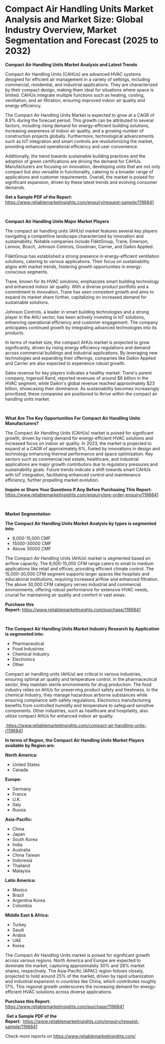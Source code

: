 <p><h1>Compact Air Handling Units Market Analysis and Market Size: Global Industry Overview, Market Segmentation and Forecast (2025 to 2032)</h1></p><p><strong>Compact Air Handling Units Market Analysis and Latest Trends</strong></p>
<p><p>Compact Air Handling Units (CAHUs) are advanced HVAC systems designed for efficient air management in a variety of settings, including commercial, residential, and industrial applications. They are characterized by their compact design, making them ideal for situations where space is limited. CAHUs integrate multiple functions such as heating, cooling, ventilation, and air filtration, ensuring improved indoor air quality and energy efficiency.</p><p>The Compact Air Handling Units Market is expected to grow at a CAGR of 8.9% during the forecast period. This growth can be attributed to several factors, including rising demand for energy-efficient building solutions, increasing awareness of indoor air quality, and a growing number of construction projects globally. Furthermore, technological advancements such as IoT integration and smart controls are revolutionizing the market, providing enhanced operational efficiency and user convenience.</p><p>Additionally, the trend towards sustainable building practices and the adoption of green certifications are driving the demand for CAHUs. Manufacturers are focusing on innovation, developing units that are not only compact but also versatile in functionality, catering to a broader range of applications and customer requirements. Overall, the market is poised for significant expansion, driven by these latest trends and evolving consumer demands.</p></p>
<p><strong>Get a Sample PDF of the Report:&nbsp;</strong> <a href="https://www.reliablemarketinsights.com/enquiry/request-sample/1196841?utm_campaign=3258&utm_medium=2&utm_source=Github&utm_content=ia&utm_term=10042025&utm_id=compact-air-handling-units">https://www.reliablemarketinsights.com/enquiry/request-sample/1196841</a></p>
<p>&nbsp;</p>
<p><strong>Compact Air Handling Units Major Market Players</strong></p>
<p><p>The compact air handling units (AHUs) market features several key players navigating a competitive landscape characterized by innovation and sustainability. Notable companies include FläktGroup, Trane, Emerson, Lennox, Bosch, Johnson Controls, Goodman, Carrier, and Daikin Applied.</p><p>FläktGroup has established a strong presence in energy-efficient ventilation solutions, catering to various applications. Their focus on sustainability aligns with market trends, fostering growth opportunities in energy-conscious segments.</p><p>Trane, known for its HVAC solutions, emphasizes smart building technology and enhanced indoor air quality. With a diverse product portfolio and a commitment to innovation, Trane has seen consistent growth and aims to expand its market share further, capitalizing on increased demand for sustainable solutions.</p><p>Johnson Controls, a leader in smart building technologies and a strong player in the AHU sector, has been actively investing in IoT solutions, enhancing operational efficiency and customer engagement. The company anticipates continued growth by integrating advanced technologies into its products.</p><p>In terms of market size, the compact AHUs market is projected to grow significantly, driven by rising energy efficiency regulations and demand across commercial buildings and industrial applications. By leveraging new technologies and expanding their offerings, companies like Daikin Applied and Carrier are also expected to experience robust growth.</p><p>Sales revenue for key players indicates a healthy market: Trane's parent company, Ingersoll Rand, reported revenues of around $6 billion in the HVAC segment, while Daikin's global revenue reached approximately $23 billion, showcasing their dominance. As sustainability becomes increasingly prioritized, these companies are positioned to thrive within the compact air handling units market.</p></p>
<p>&nbsp;</p>
<p><strong>What Are The Key Opportunities For Compact Air Handling Units Manufacturers?</strong></p>
<p><p>The Compact Air Handling Units (CAHUs) market is poised for significant growth, driven by rising demand for energy-efficient HVAC solutions and increased focus on indoor air quality. In 2023, the market is projected to expand at a CAGR of approximately 6%, fueled by innovations in design and technology enhancing thermal performance and space optimization. Key sectors such as commercial real estate, healthcare, and industrial applications are major growth contributors due to regulatory pressures and sustainability goals. Future trends indicate a shift towards smart CAHUs with IoT integration, facilitating enhanced control and maintenance efficiency, further propelling market evolution.</p></p>
<p><strong>Inquire or Share Your Questions If Any Before Purchasing This Report:</strong> <a href="https://www.reliablemarketinsights.com/enquiry/pre-order-enquiry/1196841?utm_campaign=3258&utm_medium=2&utm_source=Github&utm_content=ia&utm_term=10042025&utm_id=compact-air-handling-units">https://www.reliablemarketinsights.com/enquiry/pre-order-enquiry/1196841</a></p>
<p>&nbsp;</p>
<p><strong>Market Segmentation</strong></p>
<p><strong>The Compact Air Handling Units Market Analysis by types is segmented into:</strong></p>
<p><ul><li>6,000-15,000 CMF</li><li>15000-30000 CMF</li><li>Above 30000 CMF</li></ul></p>
<p><p>The Compact Air Handling Units (AHUs) market is segmented based on airflow capacity. The 6,000-15,000 CFM range caters to small to medium applications like retail and offices, providing efficient climate control. The 15,000-30,000 CFM segment supports larger spaces like hospitals and educational institutions, requiring increased airflow and enhanced filtration. The above 30,000 CFM category serves industrial and commercial environments, offering robust performance for extensive HVAC needs, crucial for maintaining air quality and comfort in vast areas.</p></p>
<p><strong>Purchase this Report:&nbsp;</strong><a href="https://www.reliablemarketinsights.com/purchase/1196841?utm_campaign=3258&utm_medium=2&utm_source=Github&utm_content=ia&utm_term=10042025&utm_id=compact-air-handling-units">https://www.reliablemarketinsights.com/purchase/1196841</a></p>
<p>&nbsp;</p>
<p><strong>The Compact Air Handling Units Market Industry Research by Application is segmented into:</strong></p>
<p><ul><li>Pharmaceutical</li><li>Food Industries</li><li>Chemical Industry</li><li>Electronics</li><li>Other</li></ul></p>
<p><p>Compact air handling units (AHUs) are critical in various industries, ensuring optimal air quality and temperature control. In the pharmaceutical sector, they maintain sterile environments for drug production. The food industry relies on AHUs for preserving product safety and freshness. In the chemical industry, they manage hazardous airborne substances while ensuring compliance with safety regulations. Electronics manufacturing benefits from controlled humidity and temperature to safeguard sensitive components. Other industries, such as healthcare and hospitality, also utilize compact AHUs for enhanced indoor air quality.</p></p>
<p><a href="https://www.reliablemarketinsights.com/compact-air-handling-units-r1196841?utm_campaign=3258&utm_medium=2&utm_source=Github&utm_content=ia&utm_term=10042025&utm_id=compact-air-handling-units">&nbsp;https://www.reliablemarketinsights.com/compact-air-handling-units-r1196841</a></p>
<p><strong>In terms of Region, the Compact Air Handling Units Market Players available by Region are:</strong></p>
<p>
    <p> <strong> North America: </strong>
        <ul>
            <li>United States</li>
            <li>Canada</li>
        </ul>
        </p> 
    <p> <strong> Europe: </strong>
        <ul>
            <li>Germany</li>
            <li>France</li>
            <li>U.K.</li>
            <li>Italy</li>
            <li>Russia</li>
        </ul>
        </p> 
    <p> <strong> Asia-Pacific: </strong>
        <ul>
            <li>China</li>
            <li>Japan</li>
            <li>South Korea</li>
            <li>India</li>
            <li>Australia</li>
            <li>China Taiwan</li>
            <li>Indonesia</li>
            <li>Thailand</li>
            <li>Malaysia</li>
        </ul>
        </p> 
    <p> <strong> Latin America: </strong>
        <ul>
            <li>Mexico</li>
            <li>Brazil</li>
            <li>Argentina Korea</li>
            <li>Colombia</li>
        </ul>
        </p> 
    <p> <strong> Middle East & Africa: </strong>
        <ul>
            <li>Turkey</li>
            <li>Saudi</li>
            <li>Arabia</li>
            <li>UAE</li>
            <li>Korea</li>
        </ul>
    </p>
    </p>
<p><p>The Compact Air Handling Units market is poised for significant growth across various regions. North America and Europe are expected to dominate the market, capturing approximately 30% and 28% market shares, respectively. The Asia-Pacific (APAC) region follows closely, projected to hold around 25% of the market, driven by rapid urbanization and industrial expansion in countries like China, which contributes roughly 17%. This regional growth underscores the increasing demand for energy-efficient HVAC solutions across diverse applications.</p></p>
<p><strong>Purchase this Report: </strong><a href="https://www.reliablemarketinsights.com/purchase/1196841?utm_campaign=3258&utm_medium=2&utm_source=Github&utm_content=ia&utm_term=10042025&utm_id=compact-air-handling-units">https://www.reliablemarketinsights.com/purchase/1196841</a></p>
<p>&nbsp;<strong>Get a Sample PDF of the Report:&nbsp;&nbsp;</strong><a href="https://www.reliablemarketinsights.com/enquiry/request-sample/1196841?utm_campaign=3258&utm_medium=2&utm_source=Github&utm_content=ia&utm_term=10042025&utm_id=compact-air-handling-units">https://www.reliablemarketinsights.com/enquiry/request-sample/1196841</a></p>
<p><strong></strong></p>
<p>Check more reports on <a href="https://www.reliablemarketinsights.com/?utm_campaign=3258&utm_medium=2&utm_source=Github&utm_content=ia&utm_term=10042025&utm_id=compact-air-handling-units">https://www.reliablemarketinsights.com/</a></p>